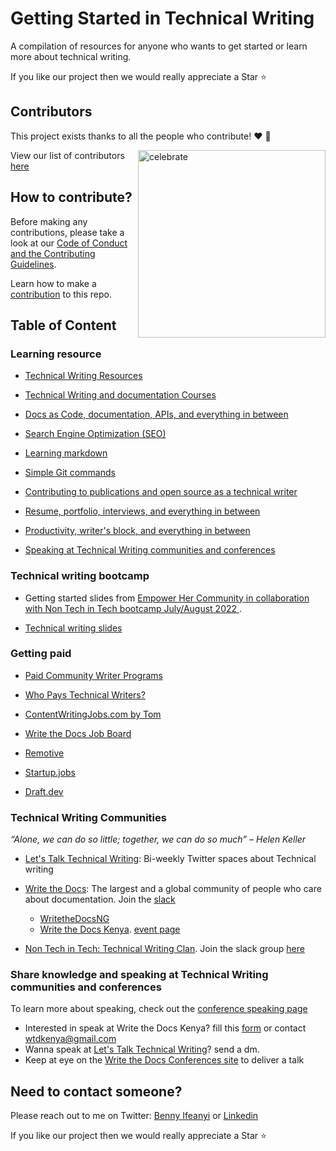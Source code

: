 

# Getting Started in Technical Writing

A compilation of resources for anyone who wants to get started or learn more about technical writing.

If you like our project then we would really appreciate a Star ⭐

## Contributors

This project exists thanks to all the people who contribute! ❤️ 💙

<img src=https://octodex.github.com/images/jetpacktocat.png alt=celebrate width=300 align=right>

View our list of contributors [here](https://github.com/Bennykillua/Getting-started-in-Technical-Writing/blob/main/Contributor.md)

## How to contribute?

Before making any contributions, please take a look at our [Code of Conduct and the Contributing Guidelines](https://github.com/Bennykillua/Getting-started-in-Technical-Writing/blob/main/CONTRIBUTING.md). 

Learn how to make a [contribution](https://github.com/Bennykillua/Getting-started-in-Technical-Writing/blob/main/Contribute%20by%20Forking.md) to this repo.

## Table of Content

### Learning resource

- [Technical Writing Resources](https://github.com/Bennykillua/Getting-started-in-Technical-Writing/blob/main/Technical%20Writing%20Resources.md)

- [Technical Writing and documentation Courses](https://github.com/Bennykillua/Getting-started-in-Technical-Writing/blob/main/Technical%20Writing%20Courses.md)

- [Docs as Code, documentation, APIs, and everything in between](https://github.com/Bennykillua/Getting-started-in-Technical-Writing/blob/main/Docs%20as%20Code.md)

- [Search Engine Optimization (SEO)](https://github.com/Bennykillua/Getting-started-in-Technical-Writing/blob/main/SEO.md)

- [Learning markdown](https://github.com/Bennykillua/Getting-started-in-Technical-Writing/blob/main/Learning%20Markdown.md)

- [Simple Git commands](https://github.com/Bennykillua/Getting-started-in-Technical-Writing/blob/main/Learning%20Git.MD)

- [Contributing to publications and open source as a technical writer](https://github.com/Bennykillua/Getting-started-in-Technical-Writing/blob/main/Contributing%20as%20a%20technical%20writer.md)

- [Resume, portfolio, interviews, and everything in between](https://github.com/Bennykillua/Getting-started-in-Technical-Writing/blob/main/Interviews%20and%20getting%20paid.md)

- [Productivity, writer's block, and everything in between](https://github.com/Bennykillua/Getting-started-in-Technical-Writing/blob/main/Productivity%20and%20everythin%20in%20between.md)

- [Speaking at Technical Writing communities and conferences](https://github.com/Bennykillua/Getting-started-in-Technical-Writing/blob/main/Learning%20Resources/Speak.md)

### Technical writing bootcamp

- Getting started slides from [Empower Her Community in collaboration with Non Tech in Tech  bootcamp July/August 2022 ](https://github.com/Bennykillua/Getting-started-in-Technical-Writing/blob/main/Empower%20Her%20X%20Non%20Tech%20in%20Tech.md).

- [Technical writing slides](https://github.com/Bennykillua/Getting-started-in-Technical-Writing/blob/main/Learning%20Resources/Technical%20writing%20slides.md) 

### Getting paid

- [Paid Community Writer Programs](https://github.com/malgamves/CommunityWriterPrograms)

- [Who Pays Technical Writers?](https://whopaystechnicalwriters.com/?)

- [ContentWritingJobs.com by Tom](https://contentwritingjobs.com/)

- [Write the Docs Job Board](https://jobs.writethedocs.org/)

- [Remotive](https://remotive.com/)

- [Startup.jobs](https://startup.jobs/)

- [Draft.dev](https://github.com/draftdev/jobs)

### Technical Writing Communities

*“Alone, we can do so little; together, we can do so much” – Helen Keller*

- [Let's Talk Technical Writing](https://twitter.com/writefortech): Bi-weekly Twitter spaces about Technical writing

- [Write the Docs](https://www.writethedocs.org/): The largest and a global community of people who care about documentation. Join the [slack](https://www.writethedocs.org/slack/)
  - [WritetheDocsNG](https://twitter.com/NgDocs)
  - [Write the Docs Kenya](https://mobile.twitter.com/wtd_kenya). [event page](https://docs.google.com/spreadsheets/d/1Hzygi9izMrQyL_EYWV5puf2hCK65cClsd3pacrFq61A/edit#gid=0)

- [Non Tech in Tech: Technical Writing Clan](https://twitter.com/Nontech_it?ref_src=twsrc%5Egoogle%7Ctwcamp%5Eserp%7Ctwgr%5Eauthor). Join the slack group [here](https://join.slack.com/t/nontechintech/shared_invite/zt-1elj2fo4m-mi0HWRhkC5R8jjkxw73ikg)

### Share knowledge and speaking at Technical Writing communities and conferences

To learn more about speaking, check out the [conference speaking page](https://github.com/Bennykillua/Getting-started-in-Technical-Writing/blob/main/Learning%20Resources/Speak.md)

- Interested in speak at Write the Docs Kenya? fill this [form](https://docs.google.com/spreadsheets/d/1Hzygi9izMrQyL_EYWV5puf2hCK65cClsd3pacrFq61A/edit#gid=0) or contact wtdkenya@gmail.com
- Wanna speak at [Let's Talk Technical Writing](https://twitter.com/writefortech)? send a dm.
- Keep at eye on the [Write the Docs Conferences site](https://www.writethedocs.org/conf/) to deliver a talk


## Need to contact someone?

Please reach out to me on Twitter: [Benny Ifeanyi](https://twitter.com/Bennykillua) or [Linkedin](https://www.linkedin.com/in/ifeanyi-iheagwara/)

If you like our project then we would really appreciate a Star ⭐
